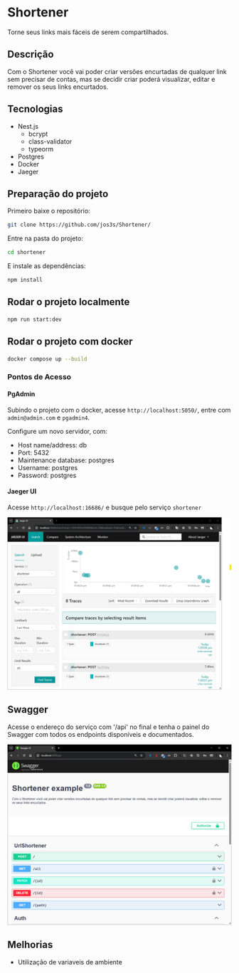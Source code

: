 # Shortener

Torne seus links mais fáceis de serem compartilhados.

## Descrição

Com o Shortener você vai poder criar versões encurtadas de qualquer link sem precisar de
contas, mas se decidir criar poderá visualizar, editar e remover os seus links encurtados.

## Tecnologias

* Nest.js
  * bcrypt
  * class-validator
  * typeorm
* Postgres
* Docker
* Jaeger

## Preparação do projeto

Primeiro baixe o repositório:

```bash
git clone https://github.com/jos3s/Shortener/
```

Entre na pasta do projeto:

```bash
cd shortener
```

E instale as dependências:

```bash
npm install
```

## Rodar o projeto localmente

```bash
npm run start:dev
```

## Rodar o projeto com docker

```bash
docker compose up --build
```

### Pontos de Acesso

#### PgAdmin

Subindo o projeto com o docker, acesse `http://localhost:5050/`, entre com `admin@admin.com` e `pgadmin4`.

Configure um novo servidor, com:

* Host name/address: db
* Port: 5432
* Maintenance database: postgres
* Username: postgres
* Password: postgres

#### Jaeger UI

Acesse `http://localhost:16686/` e busque pelo serviço `shortener`

![Jaeger UI](./github_assets/jaeger.png)

## Swagger

Acesse o endereço do serviço com '/api' no final e tenha o painel do Swagger com todos os endpoints disponíveis e documentados.

![Swagger](./github_assets/swagger.png)

## Melhorias

* Utilização de variaveis de ambiente
